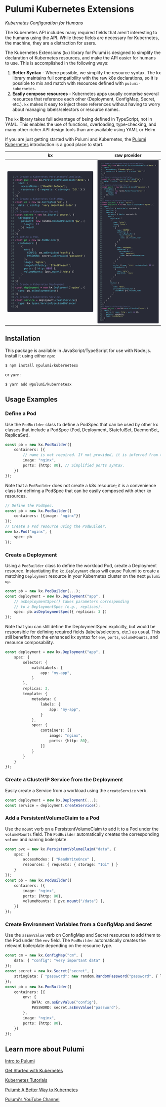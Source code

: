 # Pulumi Kubernetes Extensions

_Kubernetes Configuration for Humans_

The Kubernetes API includes many required fields that aren't interesting to the
humans using the API. While these fields are necessary for Kubernetes, the machine,
they are a distraction for users.

The Kubernetes Extensions (`kx`) library for Pulumi is designed to simplify the 
declaration of Kubernetes resources, and make the API easier for humans to use. 
This is accomplished in the following ways:

1. **Better Syntax** - Where possible, we simplify the resource syntax. The kx
   library maintains full compatibility with the raw k8s declarations, so it
   is possible to mix and match with resources defined with `pulumi-kubernetes`.
1. **Easily compose resources** - Kubernetes apps usually comprise several resources
   that reference each other (Deployment, ConfigMap, Secret, etc.). `kx` makes it
   easy to inject these references without having to worry about managing
   labels/selectors or resource names.
   
The `kx` library takes full advantage of being defined in TypeScript, not in YAML.
This enables the use of functions, overloading, type-checking, and many other 
richer API design tools than are available using YAML or Helm.

If you are just getting started with Pulumi and Kubernetes, the 
[Pulumi Kubernetes](https://www.pulumi.com/docs/intro/cloud-providers/kubernetes/)
introduction is a good place to start.

| kx                                     | raw provider                                      |
| :------------------------------------: | :-----------------------------------------------: |
| ![kx example](./images/kx-example.png) | ![raw provider example](./images/raw-example.png) |


## Installation

This package is available in JavaScript/TypeScript for use with Node.js.  Install it using either `npm`:

    $ npm install @pulumi/kubernetesx

or `yarn`:

    $ yarn add @pulumi/kubernetesx

## Usage Examples

### Define a Pod

Use the `PodBuilder` class to define a PodSpec that can be used by other kx classes
that include a PodSpec (Pod, Deployment, StatefulSet, DaemonSet, ReplicaSet).

```typescript
const pb = new kx.PodBuilder({
    containers: [{
        // name is not required. If not provided, it is inferred from the image.
        image: "nginx",
        ports: {http: 80}, // Simplified ports syntax.
    }]
});
```

Note that a `PodBuilder` does not create a k8s resource; it is a convenience class
for defining a PodSpec that can be easily composed with other kx resources.

```typescript
// Define the PodSpec.
const pb = new kx.PodBuilder({
    containers: [{image: "nginx"}]
});
// Create a Pod resource using the PodBuilder.
new kx.Pod("nginx", {
    spec: pb
});
```

### Create a Deployment

Using a `PodBuilder` class to define the workload Pod, create a Deployment
resource. Instantiating the `kx.Deployment` class will cause Pulumi to create
a matching `Deployment` resource in your Kubernetes cluster on the next `pulumi up`.

```typescript
const pb = new kx.PodBuilder(...);
const deployment = new kx.Deployment("app", {
    // asDeploymentSpec() takes parameters corresponding 
    // to a DeploymentSpec (e.g., replicas).
    spec: pb.asDeploymentSpec({ replicas: 3 }) 
});
```

Note that you can still define the DeploymentSpec explicitly, but would be
responsible for defining required fields (labels/selectors, etc.) as usual.
This still benefits from the enhanced kx syntax for `env`, `ports`, 
`volumeMounts`, and resource composability.

```typescript
const deployment = new kx.Deployment("app", {
    spec: {
        selector: {
            matchLabels: {
                app: "my-app",
            }
        },
        replicas: 3,
        template: {
            metadata: {
                labels: {
                    app: "my-app",
                }
            },
            spec: {
                containers: [{
                    image: "nginx",
                    ports: {http: 80},
                }]
            }
        }
    }
});
```

### Create a ClusterIP Service from the Deployment

Easily create a Service from a workload using the `createService` verb.

```typescript
const deployment = new kx.Deployment(...);
const service = deployment.createService();
```

### Add a PersistentVolumeClaim to a Pod

Use the `mount` verb on a PersistentVolumeClaim to add it to a Pod under the
`volumeMounts` field. The `PodBuilder` automatically creates the corresponding
`volume` and naming boilerplate.

```typescript
const pvc = new kx.PersistentVolumeClaim("data", {
    spec: {
        accessModes: [ "ReadWriteOnce" ],
        resources: { requests: { storage: "1Gi" } }
    }
});
const pb = new kx.PodBuilder({
    containers: [{
        image: "nginx",
        ports: {http: 80},
        volumeMounts: [ pvc.mount("/data") ],
    }]
});
```

### Create Environment Variables from a ConfigMap and Secret

Use the `asEnvValue` verb on ConfigMap and Secret resources to add them to the Pod
under the `env` field. The `PodBuilder` automatically creates the relevant boilerplate
depending on the resource type.

```typescript
const cm = new kx.ConfigMap("cm", {
    data: { "config": "very important data" }
});
const secret = new kx.Secret("secret", {
    stringData: { "password": new random.RandomPassword("password", { length: 12 }).result }
});
const pb = new kx.PodBuilder({
    containers: [{
        env: {
            DATA: cm.asEnvValue("config"),
            PASSWORD: secret.asEnvValue("password"),
        },
        image: "nginx",
        ports: {http: 80},
    }]
});
```

## Learn more about Pulumi

[Intro to Pulumi](https://www.pulumi.com/docs/intro/)

[Get Started with Kubernetes](https://www.pulumi.com/docs/get-started/kubernetes/)

[Kubernetes Tutorials](https://www.pulumi.com/docs/tutorials/kubernetes/)

[Pulumi: A Better Way to Kubernetes](https://www.pulumi.com/blog/pulumi-a-better-way-to-kubernetes/)

[Pulumi's YouTube Channel](https://www.youtube.com/channel/UC2Dhyn4Ev52YSbcpfnfP0Mw)
